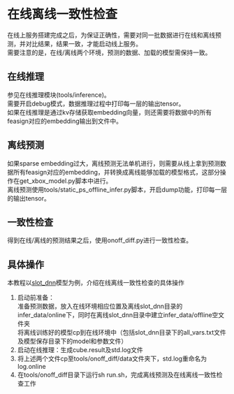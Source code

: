 # 在线离线一致性检查
在线上服务搭建完成之后，为保证正确性，需要对同一批数据进行在线和离线预测，并对比结果，结果一致，才能启动线上服务。  
需要注意的是，在线/离线两个环境，预测的数据、加载的模型需保持一致。  

## 在线推理
参见在线推理模块(tools/inference)。  
需要开启debug模式，数据推理过程中打印每一层的输出tensor。  
如果在线推理是通过kv存储获取embedding向量，则还需要将数据中的所有feasign对应的embedding输出到文件中。  

## 离线预测
如果sparse embedding过大，离线预测无法单机进行，则需要从线上拿到预测数据所有feasign对应的embedding，并转换成离线能够加载的模型格式，这部分操作在get_xbox_model.py脚本中进行。  
离线预测使用tools/static_ps_offline_infer.py脚本，开启dump功能，打印每一层的输出tensor。  

## 一致性检查
得到在线/离线的预测结果之后，使用onoff_diff.py进行一致性检查。  

## 具体操作
本教程以[slot_dnn](../models/rank/slot_dnn/README.md)模型为例，介绍在线离线一致性检查的具体操作  
1. 启动前准备：  
    准备预测数据，放入在线环境相应位置及离线slot_dnn目录的infer_data/online下，同时在离线slot_dnn目录中建立infer_data/offline空文件夹  
    将离线训练好的模型cp到在线环境中（包括slot_dnn目录下的all_vars.txt文件及模型保存目录下的model和参数文件）  
2. 启动在线推理：生成cube.result及std.log文件  
3. 将上述两个文件cp至tools/onoff_diff/data文件夹下，std.log重命名为log.online  
4. 在tools/onoff_diff目录下运行sh run.sh，完成离线预测及在线离线一致性检查工作  
